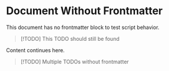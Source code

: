 # Document Without Frontmatter

This document has no frontmatter block to test script behavior.

> [!TODO] This TODO should still be found

Content continues here.

> [!TODO] Multiple TODOs without frontmatter 